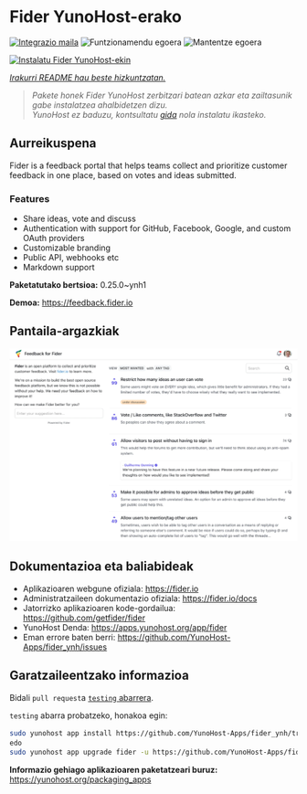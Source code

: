 <!--
Ohart ongi: README hau automatikoki sortu da <https://github.com/YunoHost/apps/tree/master/tools/readme_generator>ri esker
EZ editatu eskuz.
-->

# Fider YunoHost-erako

[![Integrazio maila](https://apps.yunohost.org/badge/integration/fider)](https://ci-apps.yunohost.org/ci/apps/fider/)
![Funtzionamendu egoera](https://apps.yunohost.org/badge/state/fider)
![Mantentze egoera](https://apps.yunohost.org/badge/maintained/fider)

[![Instalatu Fider YunoHost-ekin](https://install-app.yunohost.org/install-with-yunohost.svg)](https://install-app.yunohost.org/?app=fider)

*[Irakurri README hau beste hizkuntzatan.](./ALL_README.md)*

> *Pakete honek Fider YunoHost zerbitzari batean azkar eta zailtasunik gabe instalatzea ahalbidetzen dizu.*  
> *YunoHost ez baduzu, kontsultatu [gida](https://yunohost.org/install) nola instalatu ikasteko.*

## Aurreikuspena

Fider is a feedback portal that helps teams collect and prioritize customer feedback in one place, based on votes and ideas submitted.

### Features

- Share ideas, vote and discuss
- Authentication with support for GitHub, Facebook, Google, and custom OAuth providers
- Customizable branding
- Public API, webhooks etc
- Markdown support


**Paketatutako bertsioa:** 0.25.0~ynh1

**Demoa:** <https://feedback.fider.io>

## Pantaila-argazkiak

![Fider(r)en pantaila-argazkia](./doc/screenshots/screenshot.png)

## Dokumentazioa eta baliabideak

- Aplikazioaren webgune ofiziala: <https://fider.io>
- Administratzaileen dokumentazio ofiziala: <https://fider.io/docs>
- Jatorrizko aplikazioaren kode-gordailua: <https://github.com/getfider/fider>
- YunoHost Denda: <https://apps.yunohost.org/app/fider>
- Eman errore baten berri: <https://github.com/YunoHost-Apps/fider_ynh/issues>

## Garatzaileentzako informazioa

Bidali `pull request`a [`testing` abarrera](https://github.com/YunoHost-Apps/fider_ynh/tree/testing).

`testing` abarra probatzeko, honakoa egin:

```bash
sudo yunohost app install https://github.com/YunoHost-Apps/fider_ynh/tree/testing --debug
edo
sudo yunohost app upgrade fider -u https://github.com/YunoHost-Apps/fider_ynh/tree/testing --debug
```

**Informazio gehiago aplikazioaren paketatzeari buruz:** <https://yunohost.org/packaging_apps>
